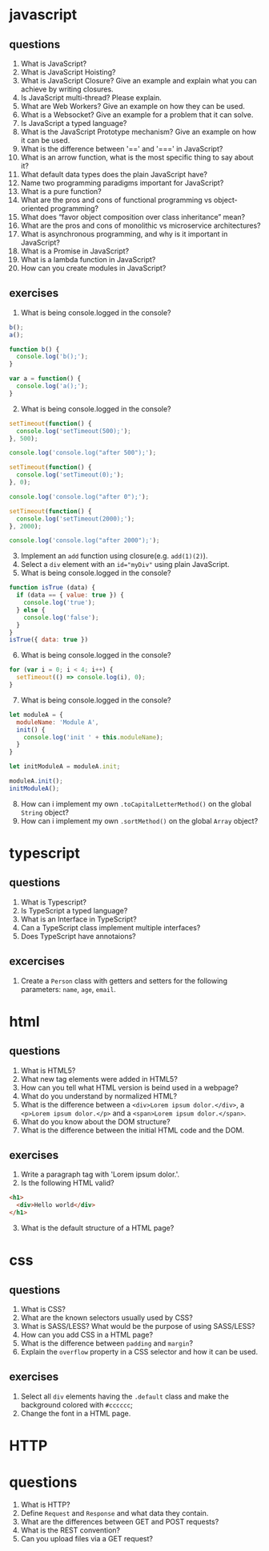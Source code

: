 # javascript
## questions
1. What is JavaScript?
2. What is JavaScript Hoisting?
3. What is JavaScript Closure? Give an example and explain what you can achieve by writing closures.
4. Is JavaScript multi-thread? Please explain.
5. What are Web Workers? Give an example on how they can be used.
6. What is a Websocket? Give an example for a problem that it can solve.
7. Is JavaScript a typed language?
8. What is the JavaScript Prototype mechanism? Give an example on how it can be used.
9. What is the difference between '==' and '===' in JavaScript?
10. What is an arrow function, what is the most specific thing to say about it?
11. What default data types does the plain JavaScript have?
12. Name two programming paradigms important for JavaScript?
13. What is a pure function?
14. What are the pros and cons of functional programming vs object-oriented programming?
15. What does “favor object composition over class inheritance” mean?
16. What are the pros and cons of monolithic vs microservice architectures?
17. What is asynchronous programming, and why is it important in JavaScript?
18. What is a Promise in JavaScript?
19. What is a lambda function in JavaScript?
20. How can you create modules in JavaScript?

## exercises
1. What is being console.logged in the console?
```js
b();
a();

function b() {
  console.log('b();');
}

var a = function() {
  console.log('a();');
}
```
2. What is being console.logged in the console?
```js
setTimeout(function() {
  console.log('setTimeout(500);');
}, 500);

console.log('console.log("after 500");');

setTimeout(function() {
  console.log('setTimeout(0);');
}, 0);

console.log('console.log("after 0");');

setTimeout(function() {
  console.log('setTimeout(2000);');
}, 2000);

console.log('console.log("after 2000");');
```
3. Implement an `add` function using closure(e.g. `add(1)(2)`).
4. Select a `div` element with an `id="myDiv"` using plain JavaScript.
5. What is being console.logged in the console?
```js
function isTrue (data) {
  if (data == { value: true }) {
    console.log('true');
  } else {
    console.log('false');
  }
}
isTrue({ data: true })
```
6. What is being console.logged in the console?
```js
for (var i = 0; i < 4; i++) {
  setTimeout(() => console.log(i), 0);
}
```
7. What is being console.logged in the console?
```js
let moduleA = {
  moduleName: 'Module A',
  init() {
    console.log('init ' + this.moduleName);
  }
}

let initModuleA = moduleA.init;

moduleA.init();
initModuleA();
```
8. How can i implement my own `.toCapitalLetterMethod()` on the global `String` object?
9. How can i implement my own `.sortMethod()` on the global `Array` object?

# typescript
## questions
1. What is Typescript?
2. Is TypeScript a typed language?
3. What is an Interface in TypeScript?
4. Can a TypeScript class implement multiple interfaces?
5. Does TypeScript have annotaions?

## excercises
1. Create a `Person` class with getters and setters for the following parameters: `name`, `age`, `email`.

# html
## questions
1. What is HTML5?
2. What new tag elements were added in HTML5?
3. How can you tell what HTML version is beind used in a webpage?
4. What do you understand by normalized HTML?
5. What is the difference between a `<div>Lorem ipsum dolor.</div>`, a `<p>Lorem ipsum dolor.</p>` and a `<span>Lorem ipsum dolor.</span>`.
6. What do you know about the DOM structure?
7. What is the difference between the initial HTML code and the DOM.

## exercises
1. Write a paragraph tag with 'Lorem ipsum dolor.'.
2. Is the following HTML valid?
```html
<h1>
  <div>Hello world</div>
</h1>
```
3. What is the default structure of a HTML page?

# css
## questions
1. What is CSS?
2. What are the known selectors usually used by CSS?
3. What is SASS/LESS? What would be the purpose of using SASS/LESS?
4. How can you add CSS in a HTML page?
5. What is the difference between `padding` and `margin`?
6. Explain the `overflow` property in a CSS selector and how it can be used.

## exercises
1. Select all `div` elements having the `.default` class and make the background colored with `#cccccc`;
2. Change the font in a HTML page.

# HTTP
# questions
1. What is HTTP?
2. Define `Request` and `Response` and what data they contain.
3. What are the differences between GET and POST requests?
4. What is the REST convention?
5. Can you upload files via a GET request?
